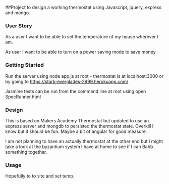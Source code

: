 ##Project to design a working thermostat using Javascript, jquery, express and mongo.

### User Story

As a user I want to be able to set the temperature of my house wherever I am.

As user I want to be able to turn on a power saving mode to save money

###  Getting Started

Run the server using node app.js at root - thermostat is at localhost:3000 or by going to https://stark-everglades-2999.herokuapp.com/

Jasmine tests can be run from the command line at root using open SpecRunner.html



###  Design

This is based on Makers Academy Thermostat but updated to use an express server and mongdb to persisted the thermostat state.  Overkill I know but it should be fun.  Maybe a bit of angular for good measure.

I am not planning to have an actually thermostat at the other end but I might take a look at the byzantium system I have at home to see if I can Babb something together.

### Usage

Hopefully to to site and set temp.
